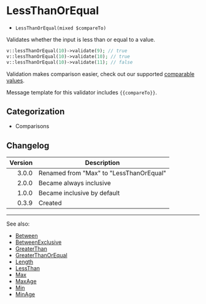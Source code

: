 # LessThanOrEqual

- `LessThanOrEqual(mixed $compareTo)`

Validates whether the input is less than or equal to a value.

```php
v::lessThanOrEqual(10)->validate(9); // true
v::lessThanOrEqual(10)->validate(10); // true
v::lessThanOrEqual(10)->validate(11); // false
```

Validation makes comparison easier, check out our supported
[comparable values](../07-comparable-values.md).

Message template for this validator includes `{{compareTo}}`.

## Categorization

- Comparisons

## Changelog

| Version | Description                             |
|--------:|-----------------------------------------|
|   3.0.0 | Renamed from "Max" to "LessThanOrEqual" |
|   2.0.0 | Became always inclusive                 |
|   1.0.0 | Became inclusive by default             |
|   0.3.9 | Created                                 |

***
See also:

- [Between](Between.md)
- [BetweenExclusive](BetweenExclusive.md)
- [GreaterThan](GreaterThan.md)
- [GreaterThanOrEqual](GreaterThanOrEqual.md)
- [Length](Length.md)
- [LessThan](LessThan.md)
- [Max](Max.md)
- [MaxAge](MaxAge.md)
- [Min](Min.md)
- [MinAge](MinAge.md)
